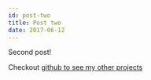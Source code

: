 ```yaml
---
id: post-two
title: Post two
date: 2017-06-12
---
```


Second post!

Checkout [github to see my other projects](github.com/tscanlin)
